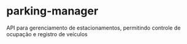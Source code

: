 # parking-manager
API para gerenciamento de estacionamentos, permitindo controle de ocupação e registro de veículos
